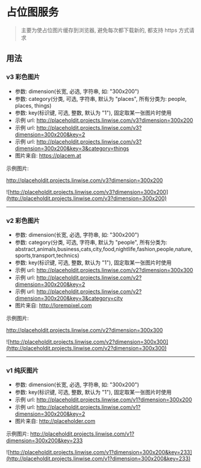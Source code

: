 # 占位图服务

> 主要为使占位图片缓存到浏览器, 避免每次都下载新的, 都支持 https 方式请求

## 用法

### v3 彩色图片

* 参数: dimension(长宽, 必选, 字符串, 如: "300x200")
* 参数: category(分类, 可选, 字符串, 默认为 "places", 所有分类为: people, places, things)
* 参数: key(标识键, 可选, 整数, 默认为 "1"), 固定取某一张图片时使用
* 示例 url: <a href="http://placeholdit.projects.linwise.com/v3?dimension=300x200" target="_blank">http://placeholdit.projects.linwise.com/v3?dimension=300x200</a>
* 示例 url: <a href="http://placeholdit.projects.linwise.com/v3?dimension=300x200&key=2" target="_blank">http://placeholdit.projects.linwise.com/v3?dimension=300x200&key=2</a>
* 示例 url: <a href="http://placeholdit.projects.linwise.com/v3?dimension=300x200&key=3&category=things" target="_blank">http://placeholdit.projects.linwise.com/v3?dimension=300x200&key=3&category=things</a>
* 图片来自: <a href="https://placem.at" target="_blank">https://placem.at</a>


示例图片:
 

<a href="http://placeholdit.projects.linwise.com/v3?dimension=300x200" target="_blank">http://placeholdit.projects.linwise.com/v3?dimension=300x200</a>

![http://placeholdit.projects.linwise.com/v3?dimension=300x200](http://placeholdit.projects.linwise.com/v3?dimension=300x200)

---

### v2 彩色图片

* 参数: dimension(长宽, 必选, 字符串, 如: "300x200")
* 参数: category(分类, 可选, 字符串, 默认为 "people", 所有分类为: abstract,animals,business,cats,city,food,nightlife,fashion,people,nature,sports,transport,technics)
* 参数: key(标识键, 可选, 整数, 默认为 "1"), 固定取某一张图片时使用
* 示例 url: <a href="http://placeholdit.projects.linwise.com/v2?dimension=300x300" target="_blank">http://placeholdit.projects.linwise.com/v2?dimension=300x300</a>
* 示例 url: <a href="http://placeholdit.projects.linwise.com/v2?dimension=300x200&key=2" target="_blank">http://placeholdit.projects.linwise.com/v2?dimension=300x200&key=2</a>
* 示例 url: <a href="http://placeholdit.projects.linwise.com/v2?dimension=300x200&key=3&category=city" target="_blank">http://placeholdit.projects.linwise.com/v2?dimension=300x200&key=3&category=city</a>
* 图片来自: <a href="http://lorempixel.com" target="_blank">http://lorempixel.com</a>


示例图片:
 

<a href="http://placeholdit.projects.linwise.com/v2?dimension=300x300" target="_blank">http://placeholdit.projects.linwise.com/v2?dimension=300x300</a>

![http://placeholdit.projects.linwise.com/v2?dimension=300x300](http://placeholdit.projects.linwise.com/v2?dimension=300x300)   

---

### v1 纯灰图片

* 参数: dimension(长宽, 必选, 字符串, 如: "300x200")
* 参数: key(标识键, 可选, 整数, 默认为 "1"), 固定取某一张图片时使用
* 示例 url: <a href="http://placeholdit.projects.linwise.com/v1?dimension=300x200" target="_blank">http://placeholdit.projects.linwise.com/v1?dimension=300x200</a>
* 示例 url: <a href="http://placeholdit.projects.linwise.com/v1?dimension=300x200&key=2" target="_blank">http://placeholdit.projects.linwise.com/v1?dimension=300x200&key=2</a>
* 图片来自: <a href="http://placeholder.com" target="_blank">http://placeholder.com</a>

示例图片: <a href="http://placeholdit.projects.linwise.com/v1?dimension=300x200&key=233" target="_blank">http://placeholdit.projects.linwise.com/v1?dimension=300x200&key=233</a>

![http://placeholdit.projects.linwise.com/v1?dimension=300x200&key=233](http://placeholdit.projects.linwise.com/v1?dimension=300x200&key=233)